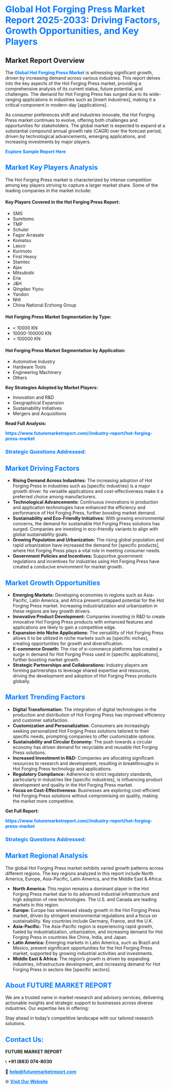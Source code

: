 <h1 style="color: #007BFF;">Global Hot Forging Press Market Report 2025-2033: Driving Factors, Growth Opportunities, and Key Players</h1>

<section id="overview">
<h2>Market Report Overview</h2>
<p>The <a href="https://www.futuremarketreport.com//industry-report/hot-forging-press-market" style="color: #007BFF; text-decoration: none;"><strong>Global Hot Forging Press Market</strong></a> is witnessing significant growth, driven by increasing demand across various industries. This report delves into the key aspects of the Hot Forging Press market, providing a comprehensive analysis of its current status, future potential, and challenges. The demand for Hot Forging Press has surged due to its wide-ranging applications in industries such as [insert industries], making it a critical component in modern-day [applications].</p>
<p>As consumer preferences shift and industries innovate, the Hot Forging Press market continues to evolve, offering both challenges and opportunities for stakeholders. The global market is expected to expand at a substantial compound annual growth rate (CAGR) over the forecast period, driven by technological advancements, emerging applications, and increasing investments by major players.</p>
</section>

<section id="overview">
<p><a href="https://www.futuremarketreport.com//request-sample/reportId=92106" style="color: #007BFF; text-decoration: none;"><strong>Explore Sample Report Here</strong></a></p>
</section>

<section id="key-players">
<h2 style="color: #007BFF;">Market Key Players Analysis</h2>
<p>The Hot Forging Press market is characterized by intense competition among key players striving to capture a larger market share. Some of the leading companies in the market include:</p>
<h4>Key Players Covered in the Hot Forging Press Report:</h4>
<ul><li>SMS</li><li>Sumitomo</li><li>TMP</li><li>Schuler</li><li>Fagor Arrasate</li><li>Komatsu</li><li>Lasco</li><li>Kurimoto</li><li>First Heavy</li><li>Stamtec</li><li>Ajax</li><li>Mitsubishi</li><li>Erie</li><li>J&amp;H</li><li>Qingdao Yiyou</li><li>Yandon</li><li>NHI</li><li>China National Erzhong Group</li></ul>
<h4>Hot Forging Press Market Segmentation by Type:</h4>
<ul><li>&lt; 10000 KN</li><li>10000-100000 KN</li><li>&gt; 100000 KN</li></ul>

<h4>Hot Forging Press Market Segmentation by Application:</h4>
<ul><li>Automotive Industry</li><li>Hardware Tools</li><li>Engineering Machinery</li><li>Others</li></ul>
<p><strong>Key Strategies Adopted by Market Players:</strong></p>
<ul>
<li>Innovation and R&D</li>
<li>Geographical Expansion</li>
<li>Sustainability Initiatives</li>
<li>Mergers and Acquisitions</li>
</ul>
</section>

<section>
<p><strong>Read Full Analysis: </strong></p><a href="https://www.futuremarketreport.com//industry-report/hot-forging-press-market" style="color: #007BFF; text-decoration: none;"><strong>https://www.futuremarketreport.com//industry-report/hot-forging-press-market</strong></a>
<h3 style="color: #007BFF;">Strategic Questions Addressed:</h3>
</section>

<section id="driving-factors">
<h2 style="color: #007BFF;">Market Driving Factors</h2>
<ul>
<li><strong>Rising Demand Across Industries:</strong> The increasing adoption of Hot Forging Press in industries such as [specific industries] is a major growth driver. Its versatile applications and cost-effectiveness make it a preferred choice among manufacturers.</li>
<li><strong>Technological Advancements:</strong> Continuous innovations in production and application technologies have enhanced the efficiency and performance of Hot Forging Press, further boosting market demand.</li>
<li><strong>Sustainability and Eco-Friendly Initiatives:</strong> With growing environmental concerns, the demand for sustainable Hot Forging Press solutions has surged. Companies are investing in eco-friendly variants to align with global sustainability goals.</li>
<li><strong>Growing Population and Urbanization:</strong> The rising global population and rapid urbanization have increased the demand for [specific products], where Hot Forging Press plays a vital role in meeting consumer needs.</li>
<li><strong>Government Policies and Incentives:</strong> Supportive government regulations and incentives for industries using Hot Forging Press have created a conducive environment for market growth.</li>
</ul>
</section>

<section id="growth-opportunities">
<h2 style="color: #007BFF;">Market Growth Opportunities</h2>
<ul>
<li><strong>Emerging Markets:</strong> Developing economies in regions such as Asia-Pacific, Latin America, and Africa present untapped potential for the Hot Forging Press market. Increasing industrialization and urbanization in these regions are key growth drivers.</li>
<li><strong>Innovative Product Development:</strong> Companies investing in R&D to create innovative Hot Forging Press products with enhanced features and applications are likely to gain a competitive edge.</li>
<li><strong>Expansion into Niche Applications:</strong> The versatility of Hot Forging Press allows it to be utilized in niche markets such as [specific niches], creating opportunities for growth and diversification.</li>
<li><strong>E-commerce Growth:</strong> The rise of e-commerce platforms has created a surge in demand for Hot Forging Press used in [specific applications], further boosting market growth.</li>
<li><strong>Strategic Partnerships and Collaborations:</strong> Industry players are forming partnerships to leverage shared expertise and resources, driving the development and adoption of Hot Forging Press products globally.</li>
</ul>
</section>

<section id="trending-factors">
<h2 style="color: #007BFF;">Market Trending Factors</h2>
<ul>
<li><strong>Digital Transformation:</strong> The integration of digital technologies in the production and distribution of Hot Forging Press has improved efficiency and customer satisfaction.</li>
<li><strong>Customization and Personalization:</strong> Consumers are increasingly seeking personalized Hot Forging Press solutions tailored to their specific needs, prompting companies to offer customizable options.</li>
<li><strong>Sustainability and Circular Economy:</strong> The push towards a circular economy has driven demand for recyclable and reusable Hot Forging Press solutions.</li>
<li><strong>Increased Investment in R&D:</strong> Companies are allocating significant resources to research and development, resulting in breakthroughs in Hot Forging Press technology and applications.</li>
<li><strong>Regulatory Compliance:</strong> Adherence to strict regulatory standards, particularly in industries like [specific industries], is influencing product development and quality in the Hot Forging Press market.</li>
<li><strong>Focus on Cost-Effectiveness:</strong> Businesses are exploring cost-efficient Hot Forging Press solutions without compromising on quality, making the market more competitive.</li>
</ul>
</section>

<section>
<p><strong>Get Full Report: </strong></p><a href="https://www.futuremarketreport.com//industry-report/hot-forging-press-market" style="color: #007BFF; text-decoration: none;"><strong>https://www.futuremarketreport.com//industry-report/hot-forging-press-market</strong></a>
<h3 style="color: #007BFF;">Strategic Questions Addressed:</h3>
</section>


<section id="regional-analysis">
<h2 style="color: #007BFF;">Market Regional Analysis</h2>
<p>The global Hot Forging Press market exhibits varied growth patterns across different regions. The key regions analyzed in this report include North America, Europe, Asia-Pacific, Latin America, and the Middle East & Africa:</p>
<ul>
<li><strong>North America:</strong> This region remains a dominant player in the Hot Forging Press market due to its advanced industrial infrastructure and high adoption of new technologies. The U.S. and Canada are leading markets in this region.</li>
<li><strong>Europe:</strong> Europe has witnessed steady growth in the Hot Forging Press market, driven by stringent environmental regulations and a focus on sustainability. Key countries include Germany, France, and the U.K.</li>
<li><strong>Asia-Pacific:</strong> The Asia-Pacific region is experiencing rapid growth, fueled by industrialization, urbanization, and increasing demand for Hot Forging Press in countries like China, India, and Japan.</li>
<li><strong>Latin America:</strong> Emerging markets in Latin America, such as Brazil and Mexico, present significant opportunities for the Hot Forging Press market, supported by growing industrial activities and investments.</li>
<li><strong>Middle East & Africa:</strong> The region’s growth is driven by expanding industries, infrastructure development, and increasing demand for Hot Forging Press in sectors like [specific sectors].</li>
</ul>
</section>

<footer>
<h2 style="color: #007BFF;">About FUTURE MARKET REPORT</h2>
<p>We are a trusted name in market research and advisory services, delivering actionable insights and strategic support to businesses across diverse industries. Our expertise lies in offering:</p>

<p>Stay ahead in today’s competitive landscape with our tailored research solutions.</p>

<h2 style="color: #007BFF;">Contact Us:</h2>
<p><strong>FUTURE MARKET REPORT</strong></p>
<p>📞 <strong>+91 (883) 074-8030</strong></p>
<p>📧 <strong><a href="mailto:help@futuremarketreport.com" style="color: #007BFF;">help@futuremarketreport.com</a></strong></p>
<p>🌐 <strong><a href="https://www.futuremarketreport.com/" style="color: #007BFF;">Visit Our Website</a></strong></p>
</footer>